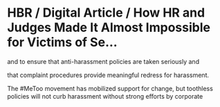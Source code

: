 # HBR / Digital Article / How HR and Judges Made It Almost Impossible for Victims of Se…

and to ensure that anti-harassment policies are taken seriously and

that complaint procedures provide meaningful redress for harassment.

The #MeToo movement has mobilized support for change, but toothless policies will not curb harassment without strong eﬀorts by corporate